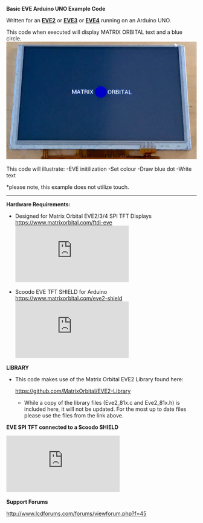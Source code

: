**Basic EVE Arduino UNO Example Code**

Written for an [**EVE2**](https://www.matrixorbital.com/ftdi-eve/eve-ft812) or [**EVE3**](https://www.matrixorbital.com/ftdi-eve/eve-bt815-bt816) or [**EVE4**](https://www.matrixorbital.com/ftdi-eve/eve-bt817-bt818) running on an Arduino UNO.

This code when executed will display MATRIX ORBITAL text and a blue circle.
![alt text](https://raw.githubusercontent.com/MatrixOrbital/Basic-EVE-Demo/master/Screens/Basic-EVE-Demo-2.jpg)

This code will illustrate:
-EVE initilization
-Set colour
-Draw blue dot
-Write text

*please note, this example does not utilize touch.

------------------------------------------------------------------

**Hardware Requirements:**

- Designed for Matrix Orbital EVE2/3/4 SPI TFT Displays
  https://www.matrixorbital.com/ftdi-eve  
![alt text](https://www.lcdforums.com/forums/download/file.php?id=1433)
  
  
-  Scoodo EVE TFT SHIELD for Arduino
  https://www.matrixorbital.com/eve2-shield  
![alt text](https://www.lcdforums.com/forums/download/file.php?id=1432)


**LIBRARY**
- This code makes use of the Matrix Orbital EVE2 Library found here: 

  https://github.com/MatrixOrbital/EVE2-Library

  - While a copy of the library files (Eve2_81x.c and Eve2_81x.h) is included here, it will not be updated. For the most up to date files please use the files from the link above.

 **EVE SPI TFT connected to a Scoodo SHIELD**
 
![alt text](https://www.lcdforums.com/forums/download/file.php?id=1430)
  
  **Support Forums**
  
  http://www.lcdforums.com/forums/viewforum.php?f=45
